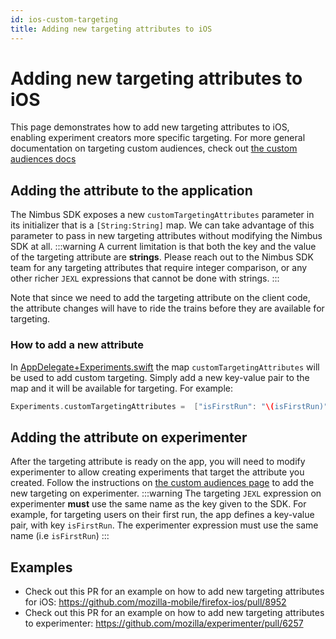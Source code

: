 ```yaml
---
id: ios-custom-targeting
title: Adding new targeting attributes to iOS
---
```

# Adding new targeting attributes to iOS
This page demonstrates how to add new targeting attributes to iOS, enabling experiment creators more specific targeting.
For more general documentation on targeting custom audiences, check out [the custom audiences docs](experiment-owners/custom-audiences.md)

## Adding the attribute to the application
The Nimbus SDK exposes a new `customTargetingAttributes` parameter in its initializer that is a `[String:String]` map. We can take advantage of this parameter to pass in new targeting attributes without modifying the Nimbus SDK at all.
:::warning
A current limitation is that both the key and the value of the targeting attribute are **strings**. Please reach out to the Nimbus SDK team for any targeting attributes that require integer comparison, or any other richer `JEXL` expressions that cannot be done with strings.
:::

Note that since we need to add the targeting attribute on the client code, the attribute changes will have to ride the trains before they are available for targeting.


### How to add a new attribute
In [AppDelegate+Experiments.swift](https://github.com/tarikeshaq/firefox-ios/blob/add-first-run-targeting/Client/Application/AppDelegate%2BExperiments.swift#L17) the map `customTargetingAttributes` will be used to add custom targeting. Simply add a new key-value pair to the map and it will be available for targeting. For example:
```swift
Experiments.customTargetingAttributes =  ["isFirstRun": "\(isFirstRun)", "newTargetingAttributeName": "targetingAttributeValue"]
```

## Adding the attribute on experimenter
After the targeting attribute is ready on the app, you will need to modify experimenter to allow creating experiments that target the attribute you created. Follow the instructions on [the custom audiences page](experiment-owners/custom-audiences.md#how-to-add-a-new-custom-audience) to add the new targeting on experimenter.
:::warning
The targeting `JEXL` expression on experimenter **must** use the same name as the key given to the SDK. For example, for targeting users on their first run, the app defines a key-value pair, with key `isFirstRun`. The experimenter expression must use the same name (i.e `isFirstRun`)
:::

## Examples
- Check out this PR for an example on how to add new targeting attributes for iOS: https://github.com/mozilla-mobile/firefox-ios/pull/8952
- Check out this PR for an example on how to add new targeting attributes to experimenter: https://github.com/mozilla/experimenter/pull/6257

